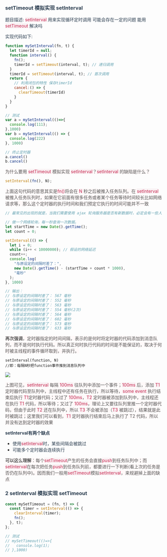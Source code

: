 ### <font style="color:rgb(44, 62, 80);">setTimeout 模拟实现 setInterval</font>
<font style="color:rgb(44, 62, 80);">题目描述:</font><font style="color:rgb(44, 62, 80);"> </font><font style="color:rgb(199, 37, 78);background-color:rgb(249, 242, 244);">setInterval</font><font style="color:rgb(44, 62, 80);"> </font><font style="color:rgb(44, 62, 80);">用来实现循环定时调用 可能会存在一定的问题 能用</font><font style="color:rgb(44, 62, 80);"> </font><font style="color:rgb(199, 37, 78);background-color:rgb(249, 242, 244);">setTimeout</font><font style="color:rgb(44, 62, 80);"> </font><font style="color:rgb(44, 62, 80);">解决吗</font>

<font style="color:rgb(44, 62, 80);">实现代码如下:</font>

```javascript
function mySetInterval(fn, t) {
  let timerId = null;
  function interval() {
    fn();
    timerId = setTimeout(interval, t); // 递归调用
  }
  timerId = setTimeout(interval, t); // 首次调用
  return {
    // 利用闭包的特性 保存timerId
    cancel:() => {
      clearTimeout(timerId)
    }
  }
}
```

```javascript
// 测试
var a = mySetInterval(()=>{
  console.log(111);
},1000)
var b = mySetInterval(() => {
  console.log(222)
}, 1000)

// 终止定时器
a.cancel()
b.cancel()
```

<font style="color:rgb(85, 85, 85);background-color:rgb(255, 249, 249);">为什么要用</font><font style="color:rgb(85, 85, 85);background-color:rgb(255, 249, 249);"> </font><font style="color:rgb(199, 37, 78);background-color:rgb(249, 242, 244);">setTimeout</font><font style="color:rgb(85, 85, 85);background-color:rgb(255, 249, 249);"> </font><font style="color:rgb(85, 85, 85);background-color:rgb(255, 249, 249);">模拟实现</font><font style="color:rgb(85, 85, 85);background-color:rgb(255, 249, 249);"> </font><font style="color:rgb(199, 37, 78);background-color:rgb(249, 242, 244);">setInterval</font><font style="color:rgb(85, 85, 85);background-color:rgb(255, 249, 249);">？</font><font style="color:rgb(199, 37, 78);background-color:rgb(249, 242, 244);">setInterval</font><font style="color:rgb(85, 85, 85);background-color:rgb(255, 249, 249);"> </font><font style="color:rgb(85, 85, 85);background-color:rgb(255, 249, 249);">的缺陷是什么？</font>

```javascript
setInterval(fn(), N);
```

<font style="color:rgb(85, 85, 85);background-color:rgb(255, 249, 249);">上面这句代码的意思其实是</font><font style="color:rgb(199, 37, 78);background-color:rgb(249, 242, 244);">fn()</font><font style="color:rgb(85, 85, 85);background-color:rgb(255, 249, 249);">将会在</font><font style="color:rgb(85, 85, 85);background-color:rgb(255, 249, 249);"> </font><font style="color:rgb(199, 37, 78);background-color:rgb(249, 242, 244);">N</font><font style="color:rgb(85, 85, 85);background-color:rgb(255, 249, 249);"> </font><font style="color:rgb(85, 85, 85);background-color:rgb(255, 249, 249);">秒之后被推入任务队列。在</font><font style="color:rgb(85, 85, 85);background-color:rgb(255, 249, 249);"> </font><font style="color:rgb(199, 37, 78);background-color:rgb(249, 242, 244);">setInterval</font><font style="color:rgb(85, 85, 85);background-color:rgb(255, 249, 249);"> </font><font style="color:rgb(85, 85, 85);background-color:rgb(255, 249, 249);">被推入任务队列时，如果在它前面有很多任务或者某个任务等待时间较长比如网络请求等，那么这个定时器的执行时间和我们预定它执行的时间可能并不一致</font>

```javascript
// 最常见的出现的就是，当我们需要使用 ajax 轮询服务器是否有新数据时，必定会有一些人会使用 setInterval，然而无论网络状况如何，它都会去一遍又一遍的发送请求，最后的间隔时间可能和原定的时间有很大的出入

// 做一个网络轮询，每一秒查询一次数据。
let startTime = new Date().getTime();
let count = 0;

setInterval(() => {
  let i = 0;
  while (i++ < 10000000); // 假设的网络延迟
  count++;
  console.log(
    "与原设定的间隔时差了：",
    new Date().getTime() - (startTime + count * 1000),
    "毫秒"
  );
}, 1000)

// 输出：
// 与原设定的间隔时差了： 567 毫秒
// 与原设定的间隔时差了： 552 毫秒
// 与原设定的间隔时差了： 563 毫秒
// 与原设定的间隔时差了： 554 毫秒(2次)
// 与原设定的间隔时差了： 564 毫秒
// 与原设定的间隔时差了： 602 毫秒
// 与原设定的间隔时差了： 573 毫秒
// 与原设定的间隔时差了： 633 毫秒
```

**<font style="color:rgb(85, 85, 85);background-color:rgb(255, 249, 249);">再次强调</font>**<font style="color:rgb(85, 85, 85);background-color:rgb(255, 249, 249);">，定时器指定的时间间隔，表示的是何时将定时器的代码添加到消息队列，而不是何时执行代码。所以真正何时执行代码的时间是不能保证的，取决于何时被主线程的事件循环取到，并执行。</font>

```plain
setInterval(function, N)
//即：每隔N秒把function事件推到消息队列中
```

![](https://cdn.nlark.com/yuque/0/2024/png/207857/1718788508546-fc83b8b1-dc1f-4cfa-a950-de6432aaab01.png)

<font style="color:rgb(85, 85, 85);background-color:rgb(255, 249, 249);">上图可见，</font><font style="color:rgb(199, 37, 78);background-color:rgb(249, 242, 244);">setInterval</font><font style="color:rgb(85, 85, 85);background-color:rgb(255, 249, 249);"> </font><font style="color:rgb(85, 85, 85);background-color:rgb(255, 249, 249);">每隔</font><font style="color:rgb(85, 85, 85);background-color:rgb(255, 249, 249);"> </font><font style="color:rgb(199, 37, 78);background-color:rgb(249, 242, 244);">100ms</font><font style="color:rgb(85, 85, 85);background-color:rgb(255, 249, 249);"> </font><font style="color:rgb(85, 85, 85);background-color:rgb(255, 249, 249);">往队列中添加一个事件；</font><font style="color:rgb(199, 37, 78);background-color:rgb(249, 242, 244);">100ms</font><font style="color:rgb(85, 85, 85);background-color:rgb(255, 249, 249);"> </font><font style="color:rgb(85, 85, 85);background-color:rgb(255, 249, 249);">后，添加</font><font style="color:rgb(85, 85, 85);background-color:rgb(255, 249, 249);"> </font><font style="color:rgb(199, 37, 78);background-color:rgb(249, 242, 244);">T1</font><font style="color:rgb(85, 85, 85);background-color:rgb(255, 249, 249);"> </font><font style="color:rgb(85, 85, 85);background-color:rgb(255, 249, 249);">定时器代码至队列中，主线程中还有任务在执行，所以等待，</font><font style="color:rgb(199, 37, 78);background-color:rgb(249, 242, 244);">some event</font><font style="color:rgb(85, 85, 85);background-color:rgb(255, 249, 249);"> </font><font style="color:rgb(85, 85, 85);background-color:rgb(255, 249, 249);">执行结束后执行</font><font style="color:rgb(85, 85, 85);background-color:rgb(255, 249, 249);"> </font><font style="color:rgb(199, 37, 78);background-color:rgb(249, 242, 244);">T1</font><font style="color:rgb(85, 85, 85);background-color:rgb(255, 249, 249);">定时器代码；又过了</font><font style="color:rgb(85, 85, 85);background-color:rgb(255, 249, 249);"> </font><font style="color:rgb(199, 37, 78);background-color:rgb(249, 242, 244);">100ms</font><font style="color:rgb(85, 85, 85);background-color:rgb(255, 249, 249);">，</font><font style="color:rgb(199, 37, 78);background-color:rgb(249, 242, 244);">T2</font><font style="color:rgb(85, 85, 85);background-color:rgb(255, 249, 249);"> </font><font style="color:rgb(85, 85, 85);background-color:rgb(255, 249, 249);">定时器被添加到队列中，主线程还在执行</font><font style="color:rgb(85, 85, 85);background-color:rgb(255, 249, 249);"> </font><font style="color:rgb(199, 37, 78);background-color:rgb(249, 242, 244);">T1</font><font style="color:rgb(85, 85, 85);background-color:rgb(255, 249, 249);"> </font><font style="color:rgb(85, 85, 85);background-color:rgb(255, 249, 249);">代码，所以等待；又过了</font><font style="color:rgb(85, 85, 85);background-color:rgb(255, 249, 249);"> </font><font style="color:rgb(199, 37, 78);background-color:rgb(249, 242, 244);">100ms</font><font style="color:rgb(85, 85, 85);background-color:rgb(255, 249, 249);">，理论上又要往队列里推一个定时器代码，但由于此时</font><font style="color:rgb(85, 85, 85);background-color:rgb(255, 249, 249);"> </font><font style="color:rgb(199, 37, 78);background-color:rgb(249, 242, 244);">T2</font><font style="color:rgb(85, 85, 85);background-color:rgb(255, 249, 249);"> </font><font style="color:rgb(85, 85, 85);background-color:rgb(255, 249, 249);">还在队列中，所以</font><font style="color:rgb(85, 85, 85);background-color:rgb(255, 249, 249);"> </font><font style="color:rgb(199, 37, 78);background-color:rgb(249, 242, 244);">T3</font><font style="color:rgb(85, 85, 85);background-color:rgb(255, 249, 249);"> </font><font style="color:rgb(85, 85, 85);background-color:rgb(255, 249, 249);">不会被添加（</font><font style="color:rgb(199, 37, 78);background-color:rgb(249, 242, 244);">T3</font><font style="color:rgb(85, 85, 85);background-color:rgb(255, 249, 249);"> </font><font style="color:rgb(85, 85, 85);background-color:rgb(255, 249, 249);">被跳过），结果就是此时被跳过；这里我们可以看到，</font><font style="color:rgb(199, 37, 78);background-color:rgb(249, 242, 244);">T1</font><font style="color:rgb(85, 85, 85);background-color:rgb(255, 249, 249);"> </font><font style="color:rgb(85, 85, 85);background-color:rgb(255, 249, 249);">定时器执行结束后马上执行了 T2 代码，所以并没有达到定时器的效果</font>

**<font style="color:rgb(44, 62, 80);">setInterval有两个缺点</font>**

+ <font style="color:rgb(44, 62, 80);">使用</font><font style="color:rgb(199, 37, 78);background-color:rgb(249, 242, 244);">setInterval</font><font style="color:rgb(44, 62, 80);">时，某些间隔会被跳过</font>
+ <font style="color:rgb(44, 62, 80);">可能多个定时器会连续执行</font>

**<font style="color:rgb(85, 85, 85);background-color:rgb(255, 249, 249);">可以这么理解</font>**<font style="color:rgb(85, 85, 85);background-color:rgb(255, 249, 249);">：每个</font><font style="color:rgb(199, 37, 78);background-color:rgb(249, 242, 244);">setTimeout</font><font style="color:rgb(85, 85, 85);background-color:rgb(255, 249, 249);">产生的任务会直接</font><font style="color:rgb(199, 37, 78);background-color:rgb(249, 242, 244);">push</font><font style="color:rgb(85, 85, 85);background-color:rgb(255, 249, 249);">到任务队列中；而</font><font style="color:rgb(199, 37, 78);background-color:rgb(249, 242, 244);">setInterval</font><font style="color:rgb(85, 85, 85);background-color:rgb(255, 249, 249);">在每次把任务</font><font style="color:rgb(199, 37, 78);background-color:rgb(249, 242, 244);">push</font><font style="color:rgb(85, 85, 85);background-color:rgb(255, 249, 249);">到任务队列前，都要进行一下判断(看上次的任务是否仍在队列中)。因而我们一般用</font><font style="color:rgb(199, 37, 78);background-color:rgb(249, 242, 244);">setTimeout</font><font style="color:rgb(85, 85, 85);background-color:rgb(255, 249, 249);">模拟</font><font style="color:rgb(199, 37, 78);background-color:rgb(249, 242, 244);">setInterval</font><font style="color:rgb(85, 85, 85);background-color:rgb(255, 249, 249);">，来规避掉上面的缺点</font>

### [](https://www.123fe.net/docs/base/handwritten.html#_2-setinterval-%E6%A8%A1%E6%8B%9F%E5%AE%9E%E7%8E%B0-settimeout)<font style="color:rgb(44, 62, 80);">2 setInterval 模拟实现 setTimeout</font>
```javascript
const mySetTimeout = (fn, t) => {
  const timer = setInterval(() => {
    clearInterval(timer);
    fn();
  }, t);
};
```

```javascript
// 测试
// mySetTimeout(()=>{
//   console.log(1);
// },1000)
```

